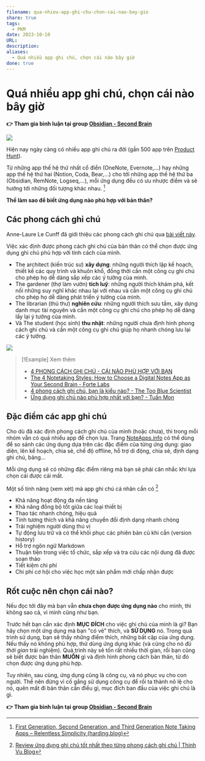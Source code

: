 ```yaml
---
filename: qua-nhieu-app-ghi-chu-chon-cai-nao-bay-gio
share: true
tags:
  - PKM
date: 2023-10-10
URL: 
description: 
aliases:
  - Quá nhiều app ghi chú, chọn cái nào bây giờ
done: true
---
```


# Quá nhiều app ghi chú, chọn cái nào bây giờ

**👉 Tham gia bình luận tại group [Obsidian - Second Brain](https://www.facebook.com/groups/obsidian.secondbrain/posts/719656646701807/)**

![](https://i.imgur.com/PLLJ52I.png)

Hiện nay ngày càng có nhiều app ghi chú ra đời (gần 500 app trên [Product Hunt](https://www.producthunt.com/categories/notes-documents)).

Từ những app thế hệ thứ nhất cổ điển (OneNote, Evernote,...) hay những app thế hệ thứ hai (Notion, Coda, Bear,...) cho tới những app thế hệ thứ ba (Obsidian, RemNote, Logseq,...), mỗi ứng dụng đều có ưu nhược điểm và sẽ hướng tới những đối tượng khác nhau. [^1]

**Thế làm sao để biết ứng dụng nào phù hợp với bản thân?**

## Các phong cách ghi chú
Anne-Laure Le Cunff đã giới thiệu các phong cách ghi chú qua [bài viết này](https://nesslabs.com/how-to-choose-the-right-note-taking-app). 

Việc xác định được phong cách ghi chú của bản thân có thể chọn được ứng dụng ghi chú phù hợp với tính cách của mình.

- The architect (kiến trúc sư) **xây dựng**: những người thích lập kế hoạch, thiết kế các quy trình và khuôn khổ, đồng thời cần một công cụ ghi chú cho phép họ dễ dàng sắp xếp các ý tưởng của mình.
- The gardener (thợ làm vườn) **tích luỹ**: những người thích khám phá, kết nối những suy nghĩ khác nhau lại với nhau và cần một công cụ ghi chú cho phép họ dễ dàng phát triển ý tưởng của mình.
- The librarian (thủ thư) **nghiên cứu**: những người thích sưu tầm, xây dựng danh mục tài nguyên và cần một công cụ ghi chú cho phép họ dễ dàng lấy lại ý tưởng của mình.
- Và The student (học sinh) **thu nhặt**: những người chưa định hình phong cách ghi chú và cần một công cụ ghi chú giúp họ nhanh chóng lưu lại các ý tưởng.

![](https://i.imgur.com/4LK8ykW.png)

> [!Example] Xem thêm
> - [4 PHONG CÁCH GHI CHÚ - CÁI NÀO PHÙ HỢP VỚI BẠN](./4-phong-cach-ghi-chu-cai-nao-phu-hop-voi-ban.md)
> - [The 4 Notetaking Styles: How to Choose a Digital Notes App as Your Second Brain - Forte Labs](https://fortelabs.com/blog/the-4-notetaking-styles-how-to-choose-a-digital-notes-app-as-your-second-brain/)
> - [4 phong cách ghi chú, bạn là kiểu nào? - The Too Blue Scientist](https://thetoobluescientist.com/4-phong-cach-ghi-chu/)
> - [Ứng dụng ghi chú nào phù hợp nhất với bạn? - Tuấn Mon](https://tuanmon.com/review-ung-dung-ghi-chu/)

## Đặc điểm các app ghi chú

Cho dù đã xác định phong cách ghi chú của mình (hoặc chưa), thì trong mỗi nhóm vẫn có quá nhiều app để chọn lựa. Trang [NoteApps.info](https://noteapps.info/) có thể dùng để so sánh các ứng dụng dựa trên các đặc điểm của từng ứng dụng: giao diện, lên kế hoạch, chia sẻ, chế độ offline, hỗ trợ di động, chia sẻ, định dạng ghi chú, bảng...

Mỗi ứng dụng sẽ có những đặc điểm riêng mà bạn sẽ phải cân nhắc khi lựa chọn cái được cái mất.

Một số tính năng (xem xét) mà app ghi chú cá nhân cần có [^2]

- Khả năng hoạt động đa nền tảng
- Khả năng đồng bộ tốt giữa các loại thiết bị
- Thao tác nhanh chóng, hiệu quả
- Tính tương thích và khả năng chuyển đổi định dạng nhanh chóng
- Trải nghiệm người dùng thú vị
- Tự động lưu trữ và có thể khôi phục các phiên bản cũ khi cần (version history)
- Hỗ trợ ngôn ngữ Markdown
- Thuận tiện trong việc tổ chức, sắp xếp và tra cứu các nội dung đã được soạn thảo
- Tiết kiệm chi phí
- Chi phí cơ hội cho việc học một sản phẩm mới chấp nhận được
## Rốt cuộc nên chọn cái nào?

Nếu đọc tới đây mà bạn vẫn **chưa chọn được ứng dụng nào** cho mình, thì không sao cả, vì mình cũng như bạn.

Trước hết bạn cần xác định **MỤC ĐÍCH** cho việc ghi chú của mình là gì? Bạn hãy chọn một ứng dụng mà bạn "có vẻ" thích, và **SỬ DỤNG** nó. Trong quá trình sử dụng, bạn sẽ thấy những điểm thích, những bất cập của ứng dụng. Nếu thấy nó không phù hợp, thử dùng ứng dụng khác (và cũng cho nó *đủ thời gian* trải nghiệm). Quá trình này sẽ tốn rất nhiều thời gian, rồi bạn cũng sẽ biết được bản thân **MUỐN** gì và định hình phong cách bản thân, từ đó chọn được ứng dụng phù hợp.

Tuy nhiên, sau cùng, ứng dụng cũng là công cụ, và nó phục vụ cho con người. Thế nên đừng vì cố gắng sử dụng công cụ để rồi ta thành nô lệ cho nó, quên mất đi bản thân cần điều gì, mục đích ban đầu của việc ghi chú là gì.

**👉 Tham gia bình luận tại group [Obsidian - Second Brain](https://www.facebook.com/groups/obsidian.secondbrain/posts/719656646701807/)**

[^1]: [First Generation, Second Generation, and Third Generation Note Taking Apps – Relentless Simplicity (harding.blog)](https://bill.harding.blog/2023/07/24/first-generation-second-generation-and-third-generation-note-taking-apps/)
[^2]: [Review ứng dụng ghi chú tốt nhất theo từng phong cách ghi chú | Thinh Vu Blog](https://thinhvu.com/2021/08/29/review-ung-dung-ghi-chu-tot-nhat/)